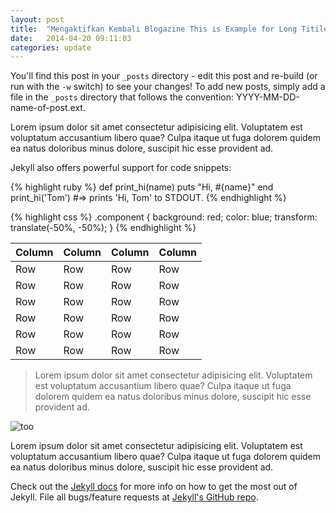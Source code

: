 ```yaml
---
layout: post
title:  "Mengaktifkan Kembali Blogazine This is Example for Long Titile"
date:   2014-04-20 09:11:03
categories: update
---
```


You'll find this post in your `_posts` directory - edit this post and re-build (or run with the `-w` switch) to see your changes!
To add new posts, simply add a file in the `_posts` directory that follows the convention: YYYY-MM-DD-name-of-post.ext.

Lorem ipsum dolor sit amet consectetur adipisicing elit. Voluptatem est voluptatum accusantium libero quae? Culpa itaque ut fuga dolorem quidem ea natus doloribus minus dolore, suscipit hic esse provident ad.

Jekyll also offers powerful support for code snippets:

{% highlight ruby %}
def print_hi(name)
  puts "Hi, #{name}"
end
print_hi('Tom')
#=> prints 'Hi, Tom' to STDOUT.
{% endhighlight %}

{% highlight css %}
.component {
  background: red;
  color: blue;
  transform: translate(-50%, -50%);
}
{% endhighlight %}

| Column | Column | Column | Column |
|--------|--------|--------|--------|
| Row    | Row    | Row    | Row    |
| Row    | Row    | Row    | Row    |
| Row    | Row    | Row    | Row    |
| Row    | Row    | Row    | Row    |
| Row    | Row    | Row    | Row    |
| Row    | Row    | Row    | Row    |

> Lorem ipsum dolor sit amet consectetur adipisicing elit. Voluptatem est voluptatum accusantium libero quae? Culpa itaque ut fuga dolorem quidem ea natus doloribus minus dolore, suscipit hic esse provident ad.

![too](https://placehold.it/672x400 'Title text')

Lorem ipsum dolor sit amet consectetur adipisicing elit. Voluptatem est voluptatum accusantium libero quae? Culpa itaque ut fuga dolorem quidem ea natus doloribus minus dolore, suscipit hic esse provident ad.

Check out the [Jekyll docs][jekyll] for more info on how to get the most out of Jekyll. File all bugs/feature requests at [Jekyll's GitHub repo][jekyll-gh].

[jekyll-gh]: https://github.com/mojombo/jekyll
[jekyll]:    http://jekyllrb.com
